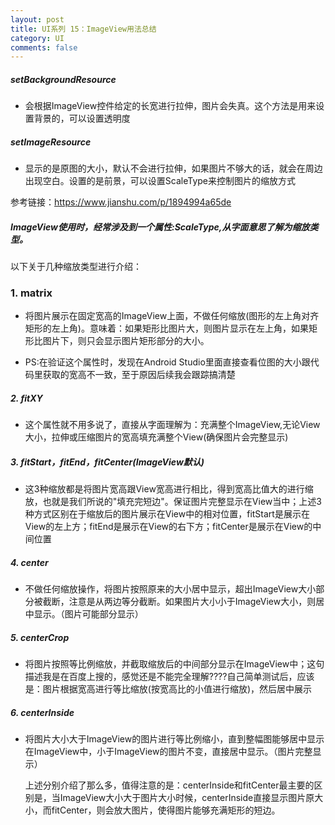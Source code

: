 ```yaml
---
layout: post
title: UI系列 15：ImageView用法总结
category: UI
comments: false
---
```


##### setBackgroundResource

* 会根据ImageView控件给定的长宽进行拉伸，图片会失真。这个方法是用来设置背景的，可以设置透明度

##### setImageResource
* 显示的是原图的大小，默认不会进行拉伸，如果图片不够大的话，就会在周边出现空白。设置的是前景，可以设置ScaleType来控制图片的缩放方式

参考链接：<https://www.jianshu.com/p/1894994a65de>




##### ImageView使用时，经常涉及到一个属性:ScaleType,从字面意思了解为缩放类型。

以下关于几种缩放类型进行介绍：

### 1. matrix
* 将图片展示在固定宽高的ImageView上面，不做任何缩放(图形的左上角对齐矩形的左上角)。意味着：如果矩形比图片大，则图片显示在左上角，如果矩形比图片下，则只会显示图片矩形部分的大小。

* PS:在验证这个属性时，发现在Android Studio里面直接查看位图的大小跟代码里获取的宽高不一致，至于原因后续我会跟踪搞清楚

##### 2. fitXY

* 这个属性就不用多说了，直接从字面理解为：充满整个ImageView,无论View大小，拉伸或压缩图片的宽高填充满整个View(确保图片会完整显示)

##### 3. fitStart，fitEnd，fitCenter(ImageView默认)
* 这3种缩放都是将图片宽高跟View宽高进行相比，得到宽高比值大的进行缩放，也就是我们所说的"填充完短边"。保证图片完整显示在View当中；上述3种方式区别在于缩放后的图片展示在View中的相对位置，fitStart是展示在View的左上方；fitEnd是展示在View的右下方；fitCenter是展示在View的中间位置

##### 4. center 
* 不做任何缩放操作，将图片按照原来的大小居中显示，超出ImageView大小部分被截断，注意是从两边等分截断。如果图片大小小于ImageView大小，则居中显示。（图片可能部分显示）
	
##### 5. centerCrop
* 将图片按照等比例缩放，并截取缩放后的中间部分显示在ImageView中；这句描述我是在百度上搜的，感觉还是不能完全理解????自己简单测试后，应该是：图片根据宽高进行等比缩放(按宽高比的小值进行缩放)，然后居中展示
	
##### 6. centerInside
* 将图片大小大于ImageView的图片进行等比例缩小，直到整幅图能够居中显示在ImageView中，小于ImageView的图片不变，直接居中显示。（图片完整显示）


	上述分别介绍了那么多，值得注意的是：centerInside和fitCenter最主要的区别是，当ImageView大小大于图片大小时候，centerInside直接显示图片原大小，而fitCenter，则会放大图片，使得图片能够充满矩形的短边。

	

